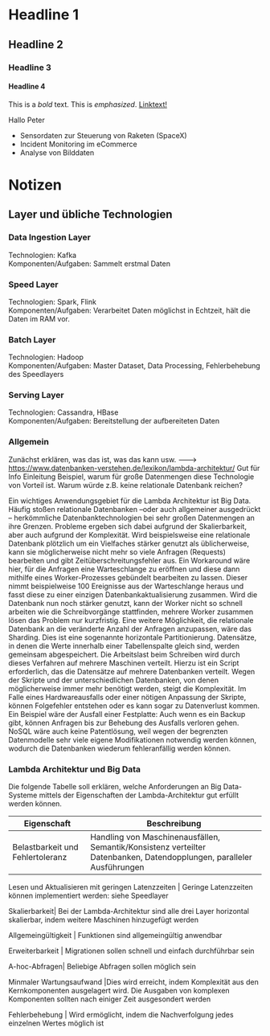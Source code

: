 # Headline 1
## Headline 2
### Headline 3
#### Headline 4

This is a *bold* text. This is _emphasized_. [Linktext!](http://google.com)

Hallo Peter

* Sensordaten zur Steuerung von Raketen (SpaceX) 
* Incident Monitoring im eCommerce
* Analyse von Bilddaten 

# Notizen
## Layer und übliche Technologien
### Data Ingestion Layer
Technologien: Kafka  
Komponenten/Aufgaben: Sammelt erstmal Daten

### Speed Layer
Technologien: Spark, Flink  
Komponenten/Aufgaben: Verarbeitet Daten möglichst in Echtzeit, hält die Daten im RAM vor. 

### Batch Layer
Technologien: Hadoop  
Komponenten/Aufgaben: Master Dataset, Data Processing, Fehlerbehebung des Speedlayers

### Serving Layer
Technologien: Cassandra, HBase  
Komponenten/Aufgaben: Bereitstellung der aufbereiteten Daten

### Allgemein 
Zunächst erklären, was das ist, was das kann usw. ---> https://www.datenbanken-verstehen.de/lexikon/lambda-architektur/ Gut für Info Einleitung
Beispiel, warum für große Datenmengen diese Technologie von Vorteil ist. Warum würde z.B. keine relationale Datenbank reichen?

Ein wichtiges Anwendungsgebiet für die Lambda Architektur ist Big Data. Häufig stoßen relationale Datenbanken –oder auch allgemeiner ausgedrückt – herkömmliche Datenbanktechnologien bei sehr großen Datenmengen an ihre Grenzen. Probleme ergeben sich dabei aufgrund der Skalierbarkeit, aber auch aufgrund der Komplexität. 
Wird beispielsweise eine relationale Datenbank plötzlich um ein Vielfaches stärker genutzt als üblicherweise, kann sie möglicherweise nicht mehr so viele Anfragen (Requests) bearbeiten und gibt Zeitüberschreitungsfehler aus. Ein Workaround wäre hier, für die Anfragen eine Warteschlange zu eröffnen und diese dann mithilfe eines Worker-Prozesses gebündelt bearbeiten zu lassen. Dieser nimmt beispielweise 100 Ereignisse aus der Warteschlange heraus und fasst diese zu einer einzigen Datenbankaktualisierung zusammen. Wird die Datenbank nun noch stärker genutzt, kann der Worker nicht so schnell arbeiten wie die Schreibvorgänge stattfinden, mehrere Worker zusammen lösen das Problem nur kurzfristig. Eine weitere Möglichkeit, die relationale Datenbank an die veränderte Anzahl der Anfragen anzupassen, wäre das Sharding. Dies ist eine sogenannte horizontale Partitionierung. Datensätze, in denen die Werte innerhalb einer Tabellenspalte gleich sind, werden gemeinsam abgespeichert. Die Arbeitslast beim Schreiben wird durch dieses Verfahren auf mehrere Maschinen verteilt. Hierzu ist ein Script erforderlich, das die Datensätze auf mehrere Datenbanken verteilt. 
Wegen der Skripte und der unterschiedlichen Datenbanken, von denen möglicherweise immer mehr benötigt werden, steigt die Komplexität. Im Falle eines Hardwareausfalls oder einer nötigen Anpassung der Skripte, können Folgefehler entstehen oder es kann sogar zu Datenverlust kommen. Ein Beispiel wäre der Ausfall einer Festplatte: Auch wenn es ein Backup gibt, können Anfragen bis zur Behebung des Ausfalls verloren gehen.  NoSQL  wäre auch keine Patentlösung, weil wegen der begrenzten Datenmodelle sehr viele eigene Modifikationen notwendig werden können, wodurch die Datenbanken wiederum fehleranfällig werden können. 

### Lambda Architektur und Big Data

Die folgende Tabelle soll erklären, welche Anforderungen an Big Data-Systeme mittels der Eigenschaften der Lambda-Architektur gut erfüllt werden können.

Eigenschaft | Beschreibung
------------|-------------
Belastbarkeit und Fehlertoleranz	|Handling von Maschinenausfällen, Semantik/Konsistenz verteilter Datenbanken, Datendopplungen, paralleler Ausführungen

Lesen und Aktualisieren mit geringen Latenzzeiten |	Geringe Latenzzeiten können implementiert werden: siehe Speedlayer

Skalierbarkeit|	Bei der Lambda-Architektur sind alle drei Layer horizontal skalierbar, indem weitere Maschinen hinzugefügt werden

Allgemeingültigkeit |	Funktionen sind allgemeingültig anwendbar

Erweiterbarkeit |	Migrationen sollen schnell und einfach durchführbar sein

A-hoc-Abfragen|	Beliebige Abfragen sollen möglich sein

Minmaler Wartungsaufwand	|Dies wird erreicht, indem Komplexität aus den Kernkomponenten ausgelagert wird. Die Ausgaben von komplexen Komponenten sollten nach einiger Zeit ausgesondert werden

Fehlerbehebung	| Wird ermöglicht, indem die Nachverfolgung jedes einzelnen Wertes möglich ist



